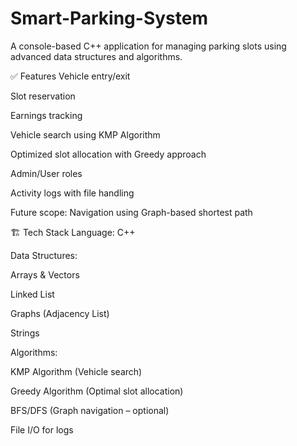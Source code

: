 # Smart-Parking-System
A console-based C++ application for managing parking slots using advanced data structures and algorithms.

✅ Features
Vehicle entry/exit

Slot reservation

Earnings tracking

Vehicle search using KMP Algorithm

Optimized slot allocation with Greedy approach

Admin/User roles

Activity logs with file handling

Future scope: Navigation using Graph-based shortest path

🏗️ Tech Stack
Language: C++

Data Structures:

Arrays & Vectors

Linked List

Graphs (Adjacency List)

Strings

Algorithms:

KMP Algorithm (Vehicle search)

Greedy Algorithm (Optimal slot allocation)

BFS/DFS (Graph navigation – optional)

File I/O for logs
